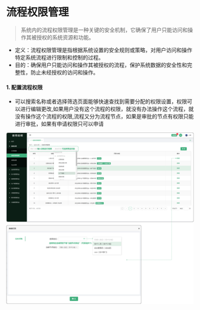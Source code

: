 # 流程权限管理

> 系统内的流程权限管理是一种关键的安全机制，它确保了用户只能访问和操作其被授权的系统资源和功能。
* 定义：流程权限管理是指根据系统设置的安全规则或策略，对用户访问和操作特定系统流程进行限制和控制的过程。
*  目的：确保用户只能访问和操作其被授权的流程，保护系统数据的安全性和完整性，防止未经授权的访问和操作。

#### 1. 配置流程权限

* 可以搜索名称或者选择筛选页面能够快速查找到需要分配的权限设置，权限可以进行编辑更改,如果用户没有这个流程的权限，就没有办法操作这个流程，就没有操作这个流程的权限,流程又分为流程节点，如果是审批的节点有权限只能进行审批，如果有申请权限只可以申请


![如图所示](../file/lcqxgl.png)